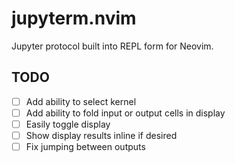 # jupyterm.nvim
Jupyter protocol built into REPL form for Neovim.

## TODO
- [ ] Add ability to select kernel
- [ ] Add ability to fold input or output cells in display
- [ ] Easily toggle display
- [ ] Show display results inline if desired
- [ ] Fix jumping between outputs
